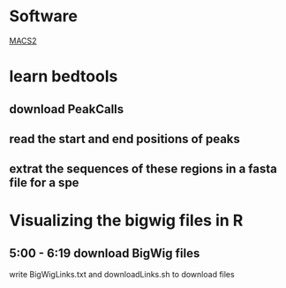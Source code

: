 # Software
[MACS2](https://www.ncbi.nlm.nih.gov/pmc/articles/PMC3868217/)

# learn bedtools
## download PeakCalls
## read the start and end positions of peaks
## extrat the sequences of these regions in a fasta file for a spe

# Visualizing the bigwig files in R
## 5:00 - 6:19 download BigWig files
write BigWigLinks.txt and downloadLinks.sh to download files

<!--stackedit_data:
eyJoaXN0b3J5IjpbMTk4NzIyMDI0MSwtNzE5MDk4MjEyLDcyOD
c3ODEzOCwtMjA0MTY0MjEyNywtMTk2MDQ0MDU3NSw1NzEyMzE4
MzJdfQ==
-->